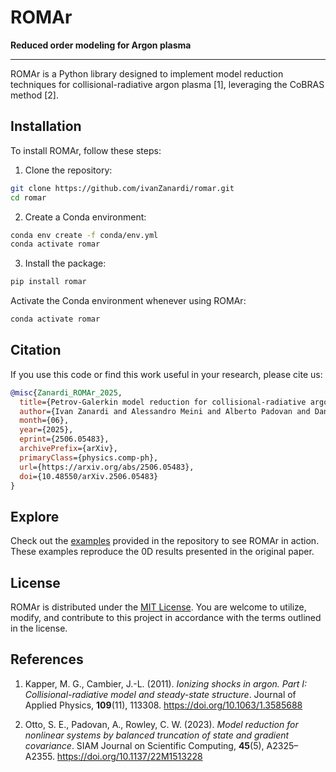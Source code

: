 # ROMAr

**Reduced order modeling for Argon plasma**

---

ROMAr is a Python library designed to implement model reduction techniques for collisional-radiative argon plasma [1], leveraging the CoBRAS method [2].

## Installation

To install ROMAr, follow these steps:

1. Clone the repository:

```bash
git clone https://github.com/ivanZanardi/romar.git
cd romar
```

2. Create a Conda environment:

```bash
conda env create -f conda/env.yml
conda activate romar
```

3. Install the package:

```bash
pip install romar
```

Activate the Conda environment whenever using ROMAr:

```bash
conda activate romar
```

## Citation

If you use this code or find this work useful in your research, please cite us:

```bibtex
@misc{Zanardi_ROMAr_2025,
  title={Petrov-Galerkin model reduction for collisional-radiative argon plasma},
  author={Ivan Zanardi and Alessandro Meini and Alberto Padovan and Daniel J. Bodony and Marco Panesi},
  month={06},
  year={2025},
  eprint={2506.05483},
  archivePrefix={arXiv},
  primaryClass={physics.comp-ph},
  url={https://arxiv.org/abs/2506.05483},
  doi={10.48550/arXiv.2506.05483}
}
```

## Explore

Check out the [examples](https://github.com/ivanZanardi/romar/tree/main/examples) provided in the repository to see ROMAr in action.
These examples reproduce the 0D results presented in the original paper.

## License

ROMAr is distributed under the [MIT License](https://github.com/ivanZanardi/romar/blob/main/LICENSE). You are welcome to utilize, modify, and contribute to this project in accordance with the terms outlined in the license.

## References

1. Kapper, M. G., Cambier, J.-L. (2011). *Ionizing shocks in argon. Part I: Collisional-radiative model and steady-state structure*. Journal of Applied Physics, **109**(11), 113308. https://doi.org/10.1063/1.3585688

2. Otto, S. E., Padovan, A., Rowley, C. W. (2023). *Model reduction for nonlinear systems by balanced truncation of state and gradient covariance*. SIAM Journal on Scientific Computing, **45**(5), A2325–A2355. https://doi.org/10.1137/22M1513228
